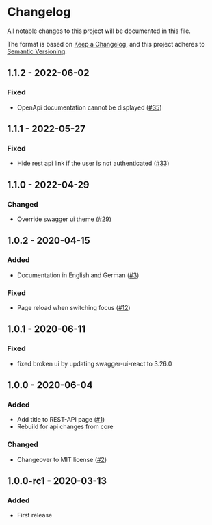 # Changelog

All notable changes to this project will be documented in this file.

The format is based on [Keep a Changelog](https://keepachangelog.com/en/1.0.0/),
and this project adheres to [Semantic Versioning](https://semver.org/spec/v2.0.0.html).

## 1.1.2 - 2022-06-02
### Fixed
- OpenApi documentation cannot be displayed ([#35](https://github.com/scm-manager/scm-openapi-plugin/pull/35))

## 1.1.1 - 2022-05-27
### Fixed
- Hide rest api link if the user is not authenticated ([#33](https://github.com/scm-manager/scm-openapi-plugin/pull/33))

## 1.1.0 - 2022-04-29
### Changed
- Override swagger ui theme ([#29](https://github.com/scm-manager/scm-openapi-plugin/pull/29))

## 1.0.2 - 2020-04-15
### Added
- Documentation in English and German ([#3](https://github.com/scm-manager/scm-openapi-plugin/pull/3))

### Fixed
- Page reload when switching focus ([#12](https://github.com/scm-manager/scm-openapi-plugin/pull/12))

## 1.0.1 - 2020-06-11
### Fixed
- fixed broken ui by updating swagger-ui-react to 3.26.0

## 1.0.0 - 2020-06-04
### Added
- Add title to REST-API page ([#1](https://github.com/scm-manager/scm-openapi-plugin/pull/1))
- Rebuild for api changes from core

### Changed
- Changeover to MIT license ([#2](https://github.com/scm-manager/scm-openapi-plugin/pull/2))

## 1.0.0-rc1 - 2020-03-13
### Added
- First release

